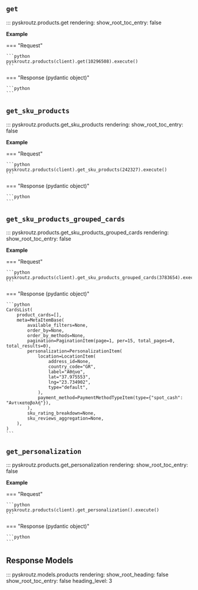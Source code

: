 ## `get`
::: pyskroutz.products.get
    rendering:
      show_root_toc_entry: false

**Example**

=== "Request"

    ```python
    pyskroutz.products(client).get(10296508).execute()
    ```

=== "Response (pydantic object)"

    ```python
    ```

## `get_sku_products`
::: pyskroutz.products.get_sku_products
    rendering:
      show_root_toc_entry: false

**Example**

=== "Request"

    ```python
    pyskroutz.products(client).get_sku_products(242327).execute()
    ```

=== "Response (pydantic object)"

    ```python
    ```

## `get_sku_products_grouped_cards`
::: pyskroutz.products.get_sku_products_grouped_cards
    rendering:
      show_root_toc_entry: false

**Example**

=== "Request"

    ```python
    pyskroutz.products(client).get_sku_products_grouped_cards(3783654).execute()
    ```

=== "Response (pydantic object)"

    ```python
    CardsList(
        product_cards=[],
        meta=MetaItemBase(
            available_filters=None,
            order_by=None,
            order_by_methods=None,
            pagination=PaginationItem(page=1, per=15, total_pages=0, total_results=0),
            personalization=PersonalizationItem(
                location=LocationItem(
                    address_id=None,
                    country_code="GR",
                    label="Αθήνα",
                    lat="37.975553",
                    lng="23.734902",
                    type="default",
                ),
                payment_method=PaymentMethodTypeItem(type={"spot_cash": "Αντικαταβολή"}),
            ),
            sku_rating_breakdown=None,
            sku_reviews_aggregation=None,
        ),
    )
    ```

## `get_personalization`
::: pyskroutz.products.get_personalization
    rendering:
      show_root_toc_entry: false

**Example**

=== "Request"

    ```python
    pyskroutz.products(client).get_personalization().execute()
    ```

=== "Response (pydantic object)"

    ```python
    ```

## Response Models
::: pyskroutz.models.products
    rendering:
      show_root_heading: false
      show_root_toc_entry: false
      heading_level: 3
